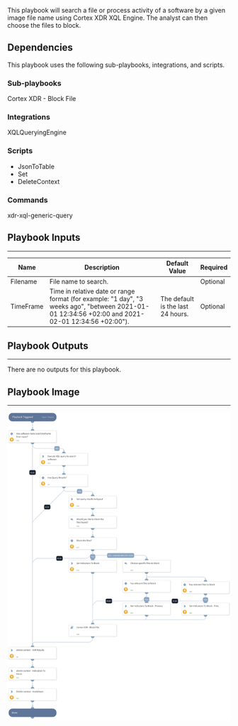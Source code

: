 This playbook will search a file or process activity of a software by a given image file name using Cortex XDR XQL Engine. The analyst can then choose the files to block.

## Dependencies

This playbook uses the following sub-playbooks, integrations, and scripts.

### Sub-playbooks

Cortex XDR - Block File

### Integrations

XQLQueryingEngine

### Scripts

* JsonToTable
* Set
* DeleteContext

### Commands

xdr-xql-generic-query

## Playbook Inputs

---

| **Name** | **Description** | **Default Value** | **Required** |
| --- | --- | --- | --- |
| Filename | File name to search.  |  | Optional |
| TimeFrame | Time in relative date or range format (for example: "1 day", "3 weeks ago", "between 2021-01-01 12:34:56 +02:00 and 2021-02-01 12:34:56 +02:00").   | The default is the last 24 hours.  | Optional |

## Playbook Outputs

---
There are no outputs for this playbook.

## Playbook Image

---

![Cortex XDR - Search And Block Software - XQL Engine](../doc_files/Cortex_XDR_-_Search_And_Block_Software_-_XQL_Engine.png)
